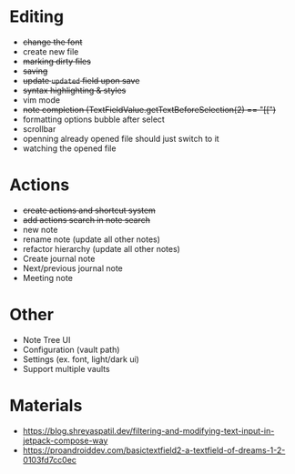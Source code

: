 

# Editing
- ~~change the font~~
- create new file
- ~~marking dirty files~~
- ~~saving~~ 
- ~~update `updated` field upon save~~
- ~~syntax highlighting & styles~~
- vim mode
- ~~note completion (TextFieldValue.getTextBeforeSelection(2) == "[[")~~
- formatting options bubble after select
- scrollbar
- openning already opened file should just switch to it
- watching the opened file

# Actions
- ~~create actions and shortcut system~~
- ~~add actions search in note search~~
- new note
- rename note (update all other notes)
- refactor hierarchy (update all other notes)
- Create journal note
- Next/previous journal note
- Meeting note

# Other
- Note Tree UI
- Configuration (vault path)
- Settings (ex. font, light/dark ui)
- Support multiple vaults

# Materials
- https://blog.shreyaspatil.dev/filtering-and-modifying-text-input-in-jetpack-compose-way
- https://proandroiddev.com/basictextfield2-a-textfield-of-dreams-1-2-0103fd7cc0ec